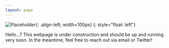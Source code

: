 ```yaml
---
layout: page
---
```

![Placeholder](/images/404.jpg){: .align-left; width=100px}
{: style="float: left"}
<!-- <img src="/images/404.jpg" width="200" class="align-left" alt="Placeholder"/> -->

Hello...?
This webpage is under construction and should be up and running very soon. In the meantime, feel free to reach out via email or Twitter!
